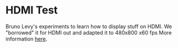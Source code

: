 HDMI Test
=========

Bruno Levy's experiments to learn how to display stuff on HDMI. We "borrowed" it for HDMI out and adapted it to 480x800 x60 fps
More information [here](https://github.com/BrunoLevy/learn-fpga/blob/master/FemtoRV/TUTORIALS/HDMI.md).


